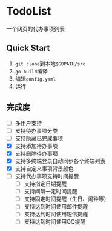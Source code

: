 TodoList
=========

一个网页的代办事项列表

Quick Start
-----------

 1. `git clone`到本地`$GOPATH/src`
 2. `go build`编译
 3. 编辑`config.yaml`
 4. 运行

完成度
------

- [ ] 多用户支持
- [ ] 支持待办事项分类
- [ ] 支持隐藏已完成事项
- [x] 支持添加待办事项
- [x] 支持删除待办事项
- [x] 支持多终端登录自动同步各个终端列表
- [x] 支持自定义事项背景颜色
- [ ] 支持代办事项支持时间提醒
  - [ ] 支持指定日期提醒
  - [ ] 支持间隔一定时间提醒
  - [ ] 支持固定时间提醒（生日、闹钟等）
  - [ ] 支持达到时间使用邮件提醒
  - [ ] 支持达到时间使用短信提醒
  - [ ] 支持达到时间使用QQ提醒

